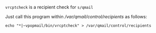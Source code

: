 `vrcptcheck` is a recipient check for `s/qmail`

Just call this program within */var/qmail/control/recipients* as follows:

```
echo "*|~vpopmail/bin/vrcptcheck" > /var/qmail/control/recipients
```
